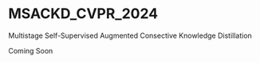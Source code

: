 # MSACKD_CVPR_2024
Multistage Self-Supervised Augmented Consective Knowledge Distillation

Coming Soon
